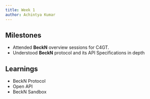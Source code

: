 ```yaml
---
title: Week 1
author: Achintya Kumar
---
```


## Milestones
- Attended **BeckN** overview sessions for C4GT.
- Understood **BeckN** protocol and its API Specifications in depth


## Learnings
- BeckN Protocol
- Open API
- BeckN Sandbox
